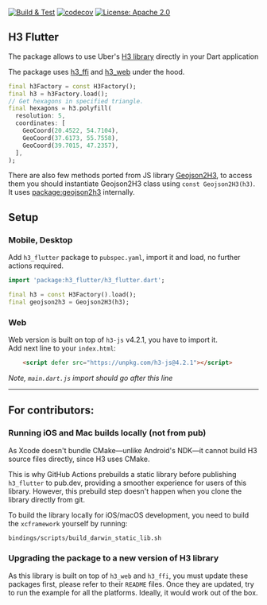 <p>
<a href="https://github.com/festelo/h3_dart/actions"><img src="https://github.com/festelo/h3_dart/actions/workflows/tests.yml/badge.svg" alt="Build & Test"></a>
<a href="https://codecov.io/gh/festelo/h3_dart"><img src="https://codecov.io/gh/festelo/h3_dart/branch/master/graph/badge.svg" alt="codecov"></a>
<a href="https://opensource.org/licenses/Apache-2.0"><img src="https://img.shields.io/badge/License-Apache_2.0-blue.svg" alt="License: Apache 2.0"></a>
</p>

## H3 Flutter

The package allows to use Uber's [H3 library](https://github.com/uber/h3) directly in your Dart application

The package uses [h3_ffi](https://pub.dev/packages/h3_ffi) and [h3_web](https://pub.dev/packages/h3_web) under the hood. 

```dart
final h3Factory = const H3Factory();
final h3 = h3Factory.load();
// Get hexagons in specified triangle.
final hexagons = h3.polyfill(
  resolution: 5,
  coordinates: [
    GeoCoord(20.4522, 54.7104),
    GeoCoord(37.6173, 55.7558),
    GeoCoord(39.7015, 47.2357),
  ],
);
```  

There are also few methods ported from JS library [Geojson2H3](https://github.com/uber/geojson2h3), to access them you should instantiate Geojson2H3 class using `const Geojson2H3(h3)`. It uses [package:geojson2h3](https://pub.dev/packages/geojson2h3) internally.

## Setup
### Mobile, Desktop

Add `h3_flutter` package to `pubspec.yaml`, import it and load, no further actions required.
```dart
import 'package:h3_flutter/h3_flutter.dart';

final h3 = const H3Factory().load();
final geojson2h3 = Geojson2H3(h3);
```

### Web

Web version is built on top of `h3-js` v4.2.1, you have to import it.  
Add next line to your `index.html`:
```html
    <script defer src="https://unpkg.com/h3-js@4.2.1"></script>
```  
*Note, `main.dart.js` import should go after this line*  
  
-------------
## For contributors:

### Running iOS and Mac builds locally (not from pub)

As Xcode doesn't bundle CMake—unlike Android's NDK—it cannot build H3 source files directly, since H3 uses CMake.

This is why GitHub Actions prebuilds a static library before publishing `h3_flutter` to pub.dev, providing a smoother experience for users of this library. However, this prebuild step doesn't happen when you clone the library directly from git. 

To build the library locally for iOS/macOS development, you need to build the `xcframework` yourself by running:
```bash
bindings/scripts/build_darwin_static_lib.sh
```

### Upgrading the package to a new version of H3 library
  
As this library is built on top of `h3_web` and `h3_ffi`, you must update these packages first, please refer to their `README` files.
Once they are updated, try to run the example for all the platforms.
Ideally, it would work out of the box.

